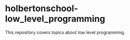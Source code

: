 # holbertonschool-low_level_programming

This repository covers topics about low level programming.
